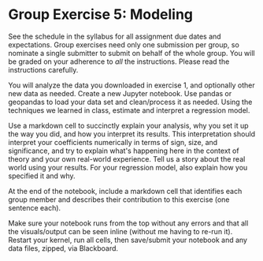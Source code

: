 # Group Exercise 5: Modeling

See the schedule in the syllabus for all assignment due dates and expectations. Group exercises need only one submission per group, so nominate a single submitter to submit on behalf of the whole group. You will be graded on your adherence to *all* the instructions. Please read the instructions carefully.

You will analyze the data you downloaded in exercise 1, and optionally other new data as needed. Create a new Jupyter notebook. Use pandas or geopandas to load your data set and clean/process it as needed. Using the techniques we learned in class, estimate and interpret a regression model.

Use a markdown cell to succinctly explain your analysis, why you set it up the way you did, and how you interpret its results. This interpretation should interpret your coefficients numerically in terms of sign, size, and significance, and try to explain what's happening here in the context of theory and your own real-world experience. Tell us a story about the real world using your results. For your regression model, also explain how you specified it and why.

At the end of the notebook, include a markdown cell that identifies each group member and describes their contribution to this exercise (one sentence each).

Make sure your notebook runs from the top without any errors and that all the visuals/output can be seen inline (without me having to re-run it). Restart your kernel, run all cells, then save/submit your notebook and any data files, zipped, via Blackboard.
